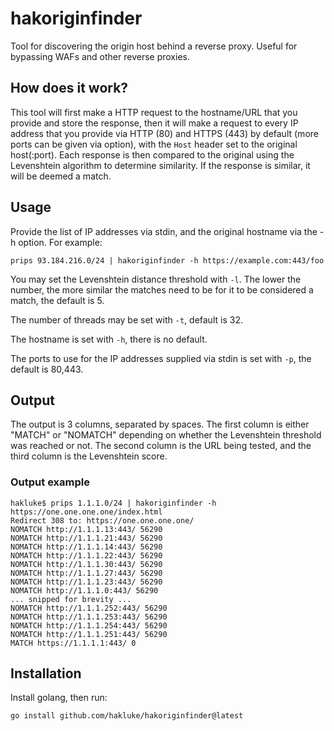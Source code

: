 # hakoriginfinder

Tool for discovering the origin host behind a reverse proxy. Useful for bypassing WAFs and other reverse proxies.

## How does it work?

This tool will first make a HTTP request to the hostname/URL that you provide and store the response, then it will make a request to every IP address that you provide via HTTP (80) and HTTPS (443) by default (more ports can be given via option), with the `Host` header set to the original host(:port). Each response is then compared to the original using the Levenshtein algorithm to determine similarity. If the response is similar, it will be deemed a match.

## Usage

Provide the list of IP addresses via stdin, and the original hostname via the -h option. For example:

```
prips 93.184.216.0/24 | hakoriginfinder -h https://example.com:443/foo
```

You may set the Levenshtein distance threshold with `-l`. The lower the number, the more similar the matches need to be for it to be considered a match, the default is 5.

The number of threads may be set with `-t`, default is 32.

The hostname is set with `-h`, there is no default.

The ports to use for the IP addresses supplied via stdin is set with `-p`, the default is 80,443.

## Output

The output is 3 columns, separated by spaces. The first column is either "MATCH" or "NOMATCH" depending on whether the Levenshtein threshold was reached or not. The second column is the URL being tested, and the third column is the Levenshtein score.

### Output example

```
hakluke$ prips 1.1.1.0/24 | hakoriginfinder -h https://one.one.one.one/index.html
Redirect 308 to: https://one.one.one.one/
NOMATCH http://1.1.1.13:443/ 56290
NOMATCH http://1.1.1.21:443/ 56290
NOMATCH http://1.1.1.14:443/ 56290
NOMATCH http://1.1.1.22:443/ 56290
NOMATCH http://1.1.1.30:443/ 56290
NOMATCH http://1.1.1.27:443/ 56290
NOMATCH http://1.1.1.23:443/ 56290
NOMATCH http://1.1.1.0:443/ 56290
... snipped for brevity ...
NOMATCH http://1.1.1.252:443/ 56290
NOMATCH http://1.1.1.253:443/ 56290
NOMATCH http://1.1.1.254:443/ 56290
NOMATCH http://1.1.1.251:443/ 56290
MATCH https://1.1.1.1:443/ 0
```

## Installation

Install golang, then run:

```
go install github.com/hakluke/hakoriginfinder@latest
```
